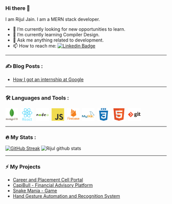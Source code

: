 ### Hi there 👋

I am Rijul Jain. I am a MERN stack developer.
- 🔭 I’m currently looking for new opportunities to learn.
- 🌱 I’m currently learning Compiler Design.
- 💬 Ask me anything related to development.
- 📫 How to reach me: [![Linkedin Badge](https://img.shields.io/badge/-Rijul-blue?style=flat&logo=Linkedin&logoColor=white)](https://www.linkedin.com/in/rijul-jain-217491222/)

---

### :writing_hand: Blog Posts :
- [How I got an internship at Google](https://medium.com/@rijul_jain/shooting-stars-really-do-work-765a33947f99)


---

### :hammer_and_wrench: Languages and Tools :
<div>
  <img src="https://github.com/devicons/devicon/blob/master/icons/mongodb/mongodb-original-wordmark.svg" title="MongoDB" alt="MongoDB" width="40" height="40"/>&nbsp;
  <img src="https://github.com/devicons/devicon/blob/master/icons/react/react-original-wordmark.svg" title="React" alt="React" width="40" height="40"/>&nbsp;
  <img src="https://github.com/devicons/devicon/blob/master/icons/nodejs/nodejs-original-wordmark.svg" title="NodeJS" alt="NodeJS" width="40" height="40"/>&nbsp;
  <img src="https://github.com/devicons/devicon/blob/master/icons/javascript/javascript-original.svg" title="JavaScript" alt="JavaScript" width="40" height="40"/>&nbsp;
  <img src="https://github.com/devicons/devicon/blob/master/icons/firebase/firebase-plain-wordmark.svg" title="Firebase" alt="Firebase" width="40" height="40"/>&nbsp;
  <img src="https://github.com/devicons/devicon/blob/master/icons/mysql/mysql-original-wordmark.svg" title="MySQL"  alt="MySQL" width="40" height="40"/>&nbsp;
  <img src="https://github.com/devicons/devicon/blob/master/icons/css3/css3-plain-wordmark.svg"  title="CSS3" alt="CSS" width="40" height="40"/>&nbsp;
  <img src="https://github.com/devicons/devicon/blob/master/icons/html5/html5-original.svg" title="HTML5" alt="HTML" width="40" height="40"/>&nbsp;
  <img src="https://github.com/devicons/devicon/blob/master/icons/git/git-original-wordmark.svg" title="Git" alt="Git" width="40" height="40"/>
</div>

---

### :fire: My Stats :

[![GitHub Streak](http://github-readme-streak-stats.herokuapp.com?user=jrijul1201)](https://git.io/streak-stats)
![Rijul github stats](https://github-readme-stats.vercel.app/api?username=jrijul1201)

<!--
[![Top Langs](https://github-readme-stats.vercel.app/api/top-langs/?username=jrijul1201&layout=compact)](https://github.com/anuraghazra/github-readme-stats)
-->


---

### ⚡ My Projects
- [Career and Placement Cell Portal](https://placement.iitmandi.co.in/)
- [CapiBull - Financial Advisory Platform](http://capibull.in/)
- [Snake Mania - Game](https://snake-game-d6f11.firebaseapp.com/)
- [Hand Gesture Automation and Recognition System](https://www.youtube.com/watch?v=Oez0nOOtPaA&ab_channel=RijulJain)
